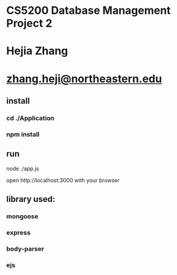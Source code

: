 # CS5200 Database Management Project 2
# Hejia Zhang
# zhang.heji@northeastern.edu


## install
### cd ./Application
### npm install

## run
node ./app.js

open http://localhost:3000 with your browser

## library used:
### mongoose
### express
### body-parser
### ejs